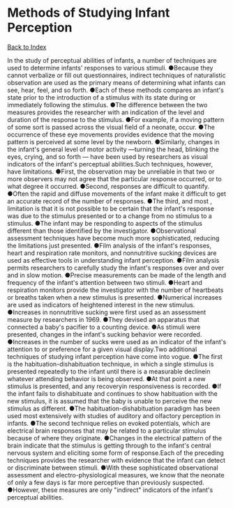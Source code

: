 # Methods of Studying Infant Perception
[Back to Index](https://github.com/windows10010/tpoExtractor/blob/master/README.md)

In the study of perceptual abilities of infants, a number of techniques are used to determine infants' responses to various stimuli. ●Because they cannot verbalize or fill out questionnaires, indirect techniques of naturalistic observation are used as the primary means of determining what infants can see, hear, feel, and so forth. ●Each of these methods compares an infant's state prior to the introduction of a stimulus with its state during or immediately following the stimulus. ●The difference between the two measures provides the researcher with an indication of the level and duration of the response to the stimulus. ●For example, if a moving pattern of some sort is passed across the visual field of a neonate, occur. ●The occurrence of these eye movements provides evidence that the moving pattern is perceived at some level by the newborn. ●Similarly, changes in the infant's general level of motor activity —turning the head, blinking the eyes, crying, and so forth — have been used by researchers as visual indicators of the infant's perceptual abilities.Such techniques, however, have limitations. ●First, the observation may be unreliable in that two or more observers may not agree that the particular response occurred, or to what degree it occurred. ●Second, responses are difficult to quantify. ●Often the rapid and diffuse movements of the infant make it difficult to get an accurate record of the number of responses. ●The third, and most , limitation is that it is not possible to be certain that the infant's response was due to the stimulus presented or to a change from no stimulus to a stimulus. ●The infant may be responding to aspects of the stimulus different than those identified by the investigator. ●Observational assessment techniques have become much more sophisticated, reducing the limitations just presented. ●Film analysis of the infant's responses, 
heart and respiration rate monitors, and nonnutritive sucking devices are used as effective tools in understanding infant perception. ●Film analysis permits researchers to 
carefully study the infant's responses over and over and in slow motion. ●Precise measurements can be made of the length and frequency of the infant's attention between two stimuli. 
●Heart and respiration monitors provide the investigator with the number of heartbeats or breaths taken when a new stimulus is presented. ●Numerical increases are used as indicators of heightened interest in the new stimulus. ●Increases in nonnutritive sucking were first used as an assessment measure by researchers in 1969. ●They devised an apparatus that 
connected a baby's pacifier to a counting device. ●As stimuli were presented, changes in the infant's sucking behavior were recorded. ●Increases in the number of sucks were used as an
indicator of the infant's attention to or preference for a given visual display.Two additional techniques of studying infant perception have come into vogue. ●The first is the habituation-dishabituation technique, in which a single stimulus is presented repeatedly to the infant until there is a measurable declinein whatever attending behavior is being observed. ●At that point a new stimulus is presented, and any recoveryin responsiveness is recorded. ●If the infant fails to dishabituate and continues to show habituation with the new stimulus, it is assumed that the baby is unable to perceive the new stimulus as different. ●The habituation-dishabituation paradigm has been used most extensively with studies of auditory and olfactory perception in infants. ●The second technique relies on evoked potentials, which are electrical brain responses that may be related to a particular stimulus because of where they originate. ●Changes in the electrical pattern of the brain indicate that the stimulus is getting through to the infant's central nervous system and eliciting some form of response.Each of the preceding techniques provides the researcher with evidence that the infant can detect or discriminate between stimuli. ●With these sophisticated observational assessment and electro-physiological measures, we know that the neonate of only a few days is far more perceptive than previously suspected. ●However, these measures are only "indirect" indicators of the infant's perceptual abilities.